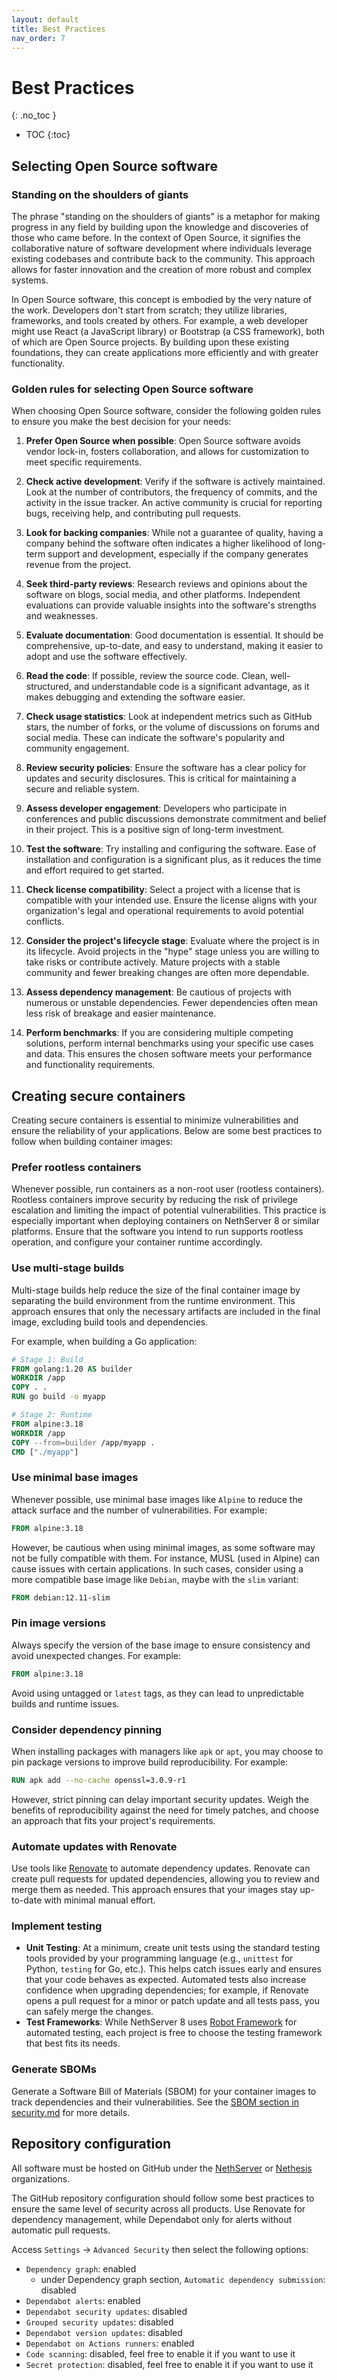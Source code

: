```yaml
---
layout: default
title: Best Practices
nav_order: 7
---
```


# Best Practices
{: .no_toc }

* TOC
{:toc}

## Selecting Open Source software

### Standing on the shoulders of giants

The phrase "standing on the shoulders of giants" is a metaphor for making progress in any field by building upon the knowledge and discoveries of those who came before. In the context of Open Source, it signifies the collaborative nature of software development where individuals leverage existing codebases and contribute back to the community. This approach allows for faster innovation and the creation of more robust and complex systems.

In Open Source software, this concept is embodied by the very nature of the work. Developers don't start from scratch; they utilize libraries, frameworks, and tools created by others. For example, a web developer might use React (a JavaScript library) or Bootstrap (a CSS framework), both of which are Open Source projects. By building upon these existing foundations, they can create applications more efficiently and with greater functionality.

### Golden rules for selecting Open Source software

When choosing Open Source software, consider the following golden rules to ensure you make the best decision for your needs:

1. **Prefer Open Source when possible**: Open Source software avoids vendor lock-in, fosters collaboration, and allows for customization to meet specific requirements.

2. **Check active development**: Verify if the software is actively maintained. Look at the number of contributors, the frequency of commits, and the activity in the issue tracker. An active community is crucial for reporting bugs, receiving help, and contributing pull requests.

3. **Look for backing companies**: While not a guarantee of quality, having a company behind the software often indicates a higher likelihood of long-term support and development, especially if the company generates revenue from the project.

4. **Seek third-party reviews**: Research reviews and opinions about the software on blogs, social media, and other platforms. Independent evaluations can provide valuable insights into the software's strengths and weaknesses.

5. **Evaluate documentation**: Good documentation is essential. It should be comprehensive, up-to-date, and easy to understand, making it easier to adopt and use the software effectively.

6. **Read the code**: If possible, review the source code. Clean, well-structured, and understandable code is a significant advantage, as it makes debugging and extending the software easier.

7. **Check usage statistics**: Look at independent metrics such as GitHub stars, the number of forks, or the volume of discussions on forums and social media. These can indicate the software's popularity and community engagement.

8. **Review security policies**: Ensure the software has a clear policy for updates and security disclosures. This is critical for maintaining a secure and reliable system.

9. **Assess developer engagement**: Developers who participate in conferences and public discussions demonstrate commitment and belief in their project. This is a positive sign of long-term investment.

10. **Test the software**: Try installing and configuring the software. Ease of installation and configuration is a significant plus, as it reduces the time and effort required to get started.

11. **Check license compatibility**: Select a project with a license that is compatible with your intended use. Ensure the license aligns with your organization's legal and operational requirements to avoid potential conflicts.

12. **Consider the project's lifecycle stage**: Evaluate where the project is in its lifecycle. Avoid projects in the "hype" stage unless you are willing to take risks or contribute actively. Mature projects with a stable community and fewer breaking changes are often more dependable.

13. **Assess dependency management**: Be cautious of projects with numerous or unstable dependencies. Fewer dependencies often mean less risk of breakage and easier maintenance.

14. **Perform benchmarks**: If you are considering multiple competing solutions, perform internal benchmarks using your specific use cases and data. This ensures the chosen software meets your performance and functionality requirements.


## Creating secure containers

Creating secure containers is essential to minimize vulnerabilities and ensure the reliability of your applications. Below are some best practices to follow when building container images:

### Prefer rootless containers

Whenever possible, run containers as a non-root user (rootless containers). Rootless containers improve security by reducing the risk of privilege escalation and limiting the impact of potential vulnerabilities. This practice is especially important when deploying containers on NethServer 8 or similar platforms. Ensure that the software you intend to run supports rootless operation, and configure your container runtime accordingly.

### Use multi-stage builds

Multi-stage builds help reduce the size of the final container image by separating the build environment from the runtime environment. This approach ensures that only the necessary artifacts are included in the final image, excluding build tools and dependencies.

For example, when building a Go application:
```Dockerfile
# Stage 1: Build
FROM golang:1.20 AS builder
WORKDIR /app
COPY . .
RUN go build -o myapp

# Stage 2: Runtime
FROM alpine:3.18
WORKDIR /app
COPY --from=builder /app/myapp .
CMD ["./myapp"]
```

### Use minimal base images

Whenever possible, use minimal base images like `Alpine` to reduce the attack surface and the number of vulnerabilities. For example:

```Dockerfile
FROM alpine:3.18
```
However, be cautious when using minimal images, as some software may not be fully compatible with them. For instance, MUSL (used in Alpine) can cause issues with certain applications. In such cases, consider using a more compatible base image like `Debian`,
maybe with the `slim` variant:

```Dockerfile
FROM debian:12.11-slim
```

### Pin image versions

Always specify the version of the base image to ensure consistency and avoid unexpected changes. For example:
```Dockerfile
FROM alpine:3.18
```
Avoid using untagged or `latest` tags, as they can lead to unpredictable builds and runtime issues.

### Consider dependency pinning

When installing packages with managers like `apk` or `apt`, you may choose to pin package versions to improve build reproducibility. For example:
```Dockerfile
RUN apk add --no-cache openssl=3.0.9-r1
```
However, strict pinning can delay important security updates. Weigh the benefits of reproducibility against the need for timely patches, and choose an approach that fits your project's requirements.

### Automate updates with Renovate

Use tools like [Renovate](https://www.mend.io/renovate/) to automate dependency updates. Renovate can create pull requests for updated dependencies, allowing you to review and merge them as needed. This approach ensures that your images stay up-to-date with minimal manual effort.

### Implement testing

- **Unit Testing**: At a minimum, create unit tests using the standard testing tools provided by your programming language (e.g., `unittest` for Python, `testing` for Go, etc.). This helps catch issues early and ensures that your code behaves as expected. Automated tests also increase confidence when upgrading dependencies; for example, if Renovate opens a pull request for a minor or patch update and all tests pass, you can safely merge the changes.
- **Test Frameworks**: While NethServer 8 uses [Robot Framework](https://robotframework.org/) for automated testing, each project is free to choose the testing framework that best fits its needs.

### Generate SBOMs

Generate a Software Bill of Materials (SBOM) for your container images to track dependencies and their vulnerabilities. See the [SBOM section in security.md](security.md#sbom-software-bill-of-materials) for more details. 


## Repository configuration

All software must be hosted on GitHub under the [NethServer](https://github.com/NethServer) or [Nethesis](https://github.com/Nethesis) organizations.

The GitHub repository configuration should follow some best practices to ensure the same level of security across all products.
Use Renovate for dependency management, while Dependabot only for alerts without automatic pull requests.

Access ``Settings`` -> ``Advanced Security`` then select the following options:
- ``Dependency graph``: enabled
  - under Dependency graph section, ``Automatic dependency submission``: disabled
- ``Dependabot alerts``: enabled
- ``Dependabot security updates``: disabled
- ``Grouped security updates``: disabled
- ``Dependabot version updates``: disabled
- ``Dependabot on Actions runners``: enabled
- ``Code scanning``: disabled, feel free to enable it if you want to use it
- ``Secret protection``: disabled, feel free to enable it if you want to use it
